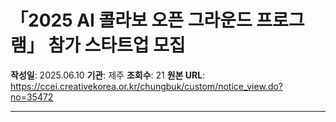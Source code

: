 # 「2025 AI 콜라보 오픈 그라운드 프로그램」 참가 스타트업 모집

**작성일**: 2025.06.10
**기관**: 제주
**조회수**: 21
**원본 URL**: https://ccei.creativekorea.or.kr/chungbuk/custom/notice_view.do?no=35472

---


